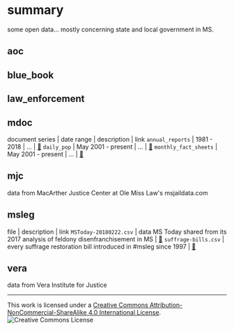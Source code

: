 # summary

some open data... mostly concerning state and local government in MS.

## aoc

## blue_book

## law_enforcement

## mdoc

document series | date range | description | link
`annual_reports` | 1981 - 2018 | ... | [:link:](https://github.com/bfeldman89/data/blob/master/mdoc/annual_reports)
`daily_pop` | May 2001 - present | ... | [:link:](https://github.com/bfeldman89/data/blob/master/mdoc/daily_pop)
`monthly_fact_sheets` | May 2001 - present | ... | [:link:](https://github.com/bfeldman89/data/blob/master/mdoc/monthly_fact_sheets)

## mjc

data from MacArther Justice Center at Ole Miss Law's msjaildata.com

## msleg

file | description | link
`MSToday-20180222.csv` | data MS Today shared from its 2017 analysis of feldony disenfranchisement in MS | [:link:](https://github.com/bfeldman89/data/blob/master/msleg/MSToday-20180222.csv)
`suffrage-bills.csv` | every suffrage restoration bill introduced in #msleg since 1997 | [:link:](https://github.com/bfeldman89/data/blob/master/msleg/suffrage-bills.csv)

## vera

data from Vera Institute for Justice

___
This work is licensed under a [Creative Commons Attribution-NonCommercial-ShareAlike 4.0 International License](http://creativecommons.org/licenses/by-nc-sa/4.0/).
![Creative Commons License](https://i.creativecommons.org/l/by-nc-sa/4.0/88x31.png)
